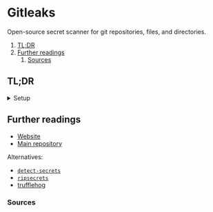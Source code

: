 # Gitleaks

Open-source secret scanner for git repositories, files, and directories.

1. [TL;DR](#tldr)
1. [Further readings](#further-readings)
   1. [Sources](#sources)

## TL;DR

<details>
  <summary>Setup</summary>

```sh
brew install 'gitleaks'
docker pull 'zricethezav/gitleaks:latest'
```

</details>

<!-- Uncomment if used
<details>
  <summary>Usage</summary>

```sh
```

</details>
-->

<!-- Uncomment if used
<details>
  <summary>Real world use cases</summary>

```sh
```

</details>
-->

## Further readings

- [Website]
- [Main repository]

Alternatives:

- [`detect-secrets`][detect-secrets]
- [`ripsecrets`][ripsecrets]
- [trufflehog]

### Sources

<!--
  Reference
  ═╬═Time══
  -->

<!-- In-article sections -->
<!-- Knowledge base -->
[detect-secrets]: detect-secrets.md
[ripsecrets]: ripsecrets.md
[trufflehog]: trufflehog.md

<!-- Files -->
<!-- Upstream -->
[main repository]: https://github.com/gitleaks/gitleaks
[website]: https://gitleaks.io/

<!-- Others -->

